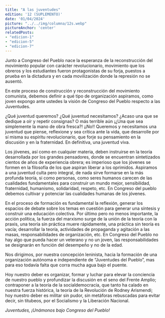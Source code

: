 ```yaml
---
title: "A las juventudes"
edition: '12 (SUPLEMENTO)'
date: '01/04/2024'
picture: "../../img/columna/12s.webp"
pictureAnchor: 'center'
relatedPosts:
- "edicion-1"
- "edicion-5"
- "edicion-7"
---
```

Junto a Congreso del Pueblo nace la esperanza de la reconstrucción del movimiento popular con carácter revolucionario, movimiento que los obreros y los estudiantes fueron protagonistas de su forja, puestos a prueba en la dictadura y en cada movilización donde la represión no se ausentó.

En este proceso de construcción y reconstrucción del movimiento comunista, debemos definir a qué tipo de organización aspiramos, como joven expongo ante ustedes la visión de Congreso del Pueblo respecto a las Juventudes.

¿Qué juventud queremos? ¿Qué juventud necesitamos? ¿Acaso una que se dedique a oír y repetir consignas? O más terrible aún ¡¿Una que sea simplemente la mano de obra fresca?! ¡¡No!! Queremos y necesitamos una juventud que piense, reflexione y sea crítica ante la vida, que desarrolle por sí misma su espíritu revolucionario, que forje su pensamiento en la discusión y en la fraternidad. En definitiva, una juventud viva.

Los jóvenes, así como en cualquier materia, deben instruirse en la teoría desarrollada por los grandes pensadores, donde se encuentran sintetizados cientos de años de experiencia obrera; es imperioso que los jóvenes se formen en la filosofía de los que aspiran liberar a los oprimidos. Aspiramos a una juventud culta pero integral, de nada sirve formarse en la más profunda teoría, si como personas, como seres humanos carecen de las cualidades fundamentales para construir un mundo mejor, sensibilidad, fraternidad, humanismo, solidaridad, respeto, etc. En Congreso del pueblo debemos cultivar y potenciar las cualidades humanas de los jóvenes.

En el proceso de formación es fundamental la reflexión, generar los espacios de debate sobre los temas en cuestión para generar una síntesis y construir una educación colectiva.
Por último pero no menos importante, la acción política, la fuerza del marxismo surge de la unión de la teoría con la praxis, una teoría sin práctica muere rápidamente, una práctica sin teoría es vacía; desarrollar la teoría, actividades de propaganda y agitación a las masas, responsabilidades de organización, etc. En Congreso del Pueblo no hay algo que pueda hacer un veterano y no un joven, las responsabilidades se designarán en función del desempeño y no de la edad.

Nos dirigimos, por nuestra concepción leninista, hacia la formación de una organización autónoma e independiente de “Juventudes del Pueblo”, mas para eso todavía falta que corra mucha agua bajo el puente.

Hoy nuestro deber es organizar, formar y luchar para elevar la conciencia de nuestro pueblo y profundizar la discusión en el seno del Frente Amplio; contraponer a la teoría de la socialdemocracia, que tanto ha calado en nuestra fuerza histórica, la teoría de la Revolución de Rodney Arismendi; hoy nuestro deber es militar sin pudor, sin metáforas rebuscadas para evitar decir, sin titubeos, por el Socialismo y la Liberación Nacional.

*Juventudes, ¡Unámonos bajo Congreso del Pueblo!*